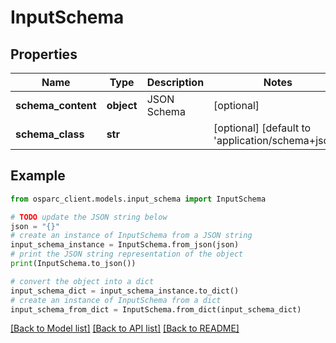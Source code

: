# InputSchema


## Properties

Name | Type | Description | Notes
------------ | ------------- | ------------- | -------------
**schema_content** | **object** | JSON Schema | [optional] 
**schema_class** | **str** |  | [optional] [default to 'application/schema+json']

## Example

```python
from osparc_client.models.input_schema import InputSchema

# TODO update the JSON string below
json = "{}"
# create an instance of InputSchema from a JSON string
input_schema_instance = InputSchema.from_json(json)
# print the JSON string representation of the object
print(InputSchema.to_json())

# convert the object into a dict
input_schema_dict = input_schema_instance.to_dict()
# create an instance of InputSchema from a dict
input_schema_from_dict = InputSchema.from_dict(input_schema_dict)
```
[[Back to Model list]](../README.md#documentation-for-models) [[Back to API list]](../README.md#documentation-for-api-endpoints) [[Back to README]](../README.md)


